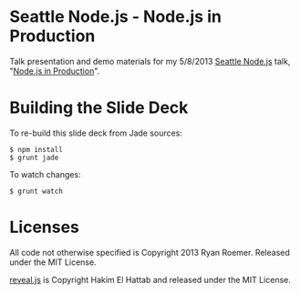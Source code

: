 Seattle Node.js - Node.js in Production
=======================================

Talk presentation and demo materials for my 5/8/2013 [Seattle Node.js][seanode]
talk, "[Node.js in Production][meetup]".

[seanode]: http://seanode.github.com/
[meetup]: http://seanode.github.io/2013/04/24/seattle-nodejs-may-meetup/


Building the Slide Deck
=======================

To re-build this slide deck from Jade sources:

    $ npm install
    $ grunt jade

To watch changes:

    $ grunt watch


Licenses
========
All code not otherwise specified is Copyright 2013 Ryan Roemer.
Released under the MIT License.

[reveal.js][reveal] is Copyright Hakim El Hattab and released under the MIT
License.

[reveal]: http://lab.hakim.se/reveal-js
